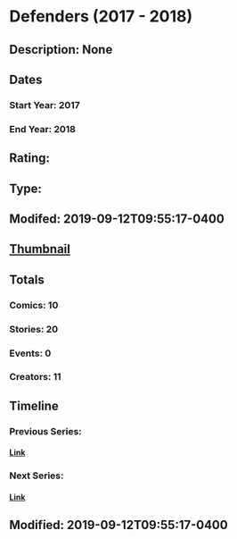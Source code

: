 # Defenders (2017 - 2018)
## Description: None
## Dates
### Start Year: 2017
### End Year: 2018
## Rating: 
## Type: 
## Modifed: 2019-09-12T09:55:17-0400
## [Thumbnail](http://i.annihil.us/u/prod/marvel/i/mg/4/00/5a8714764b9f3.jpg)
## Totals
### Comics: 10
### Stories: 20
### Events: 0
### Creators: 11
## Timeline
### Previous Series: 
#### [Link]()
### Next Series: 
#### [Link]()
## Modified: 2019-09-12T09:55:17-0400
